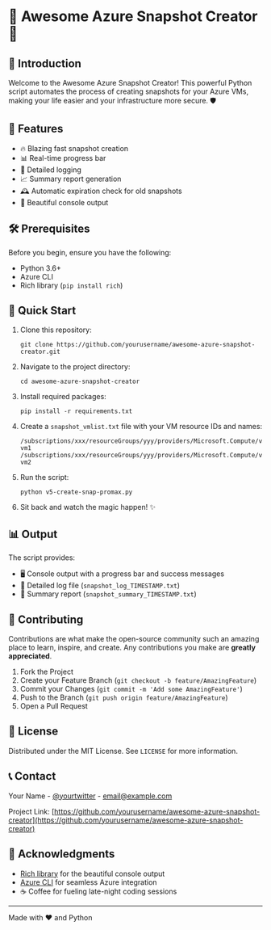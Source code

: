 # 🚀 Awesome Azure Snapshot Creator 📸

## 🌟 Introduction

Welcome to the Awesome Azure Snapshot Creator! This powerful Python script automates the process of creating snapshots for your Azure VMs, making your life easier and your infrastructure more secure. 🛡️

## 🎯 Features

- 🔥 Blazing fast snapshot creation
- 📊 Real-time progress bar
- 📝 Detailed logging
- 📈 Summary report generation
- 🕰️ Automatic expiration check for old snapshots
- 🎨 Beautiful console output

## 🛠️ Prerequisites

Before you begin, ensure you have the following:

- Python 3.6+
- Azure CLI
- Rich library (`pip install rich`)

## 🚀 Quick Start

1. Clone this repository:
   ```
   git clone https://github.com/yourusername/awesome-azure-snapshot-creator.git
   ```

2. Navigate to the project directory:
   ```
   cd awesome-azure-snapshot-creator
   ```

3. Install required packages:
   ```
   pip install -r requirements.txt
   ```

4. Create a `snapshot_vmlist.txt` file with your VM resource IDs and names:
   ```
   /subscriptions/xxx/resourceGroups/yyy/providers/Microsoft.Compute/virtualMachines/vm1 vm1
   /subscriptions/xxx/resourceGroups/yyy/providers/Microsoft.Compute/virtualMachines/vm2 vm2
   ```

5. Run the script:
   ```
   python v5-create-snap-promax.py
   ```

6. Sit back and watch the magic happen! ✨

## 📊 Output

The script provides:

- 🖥️ Console output with a progress bar and success messages
- 📄 Detailed log file (`snapshot_log_TIMESTAMP.txt`)
- 📑 Summary report (`snapshot_summary_TIMESTAMP.txt`)

## 🤝 Contributing

Contributions are what make the open-source community such an amazing place to learn, inspire, and create. Any contributions you make are **greatly appreciated**.

1. Fork the Project
2. Create your Feature Branch (`git checkout -b feature/AmazingFeature`)
3. Commit your Changes (`git commit -m 'Add some AmazingFeature'`)
4. Push to the Branch (`git push origin feature/AmazingFeature`)
5. Open a Pull Request

## 📜 License

Distributed under the MIT License. See `LICENSE` for more information.

## 📞 Contact

Your Name - [@yourtwitter](https://twitter.com/yourtwitter) - email@example.com

Project Link: [https://github.com/yourusername/awesome-azure-snapshot-creator](https://github.com/yourusername/awesome-azure-snapshot-creator)

## 🙏 Acknowledgments

- [Rich library](https://github.com/Textualize/rich) for the beautiful console output
- [Azure CLI](https://docs.microsoft.com/en-us/cli/azure/) for seamless Azure integration
- ☕ Coffee for fueling late-night coding sessions

---

Made with ❤️ and Python